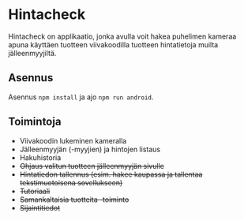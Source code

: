 # Hintacheck

Hintacheck on applikaatio, jonka avulla voit hakea puhelimen kameraa apuna käyttäen tuotteen viivakoodilla tuotteen hintatietoja muilta jälleenmyyjiltä.

## Asennus

Asennus `npm install` ja ajo `npm run android`.

## Toimintoja

- Viivakoodin lukeminen kameralla
- Jälleenmyyjän (-myyjien) ja hintojen listaus
- Hakuhistoria
- ~~Ohjaus valitun tuotteen jälleenmyyjän sivulle~~
- ~~Hintatiedon tallennus (esim. hakee kaupassa ja tallentaa tekstimuotoisena sovellukseen)~~
- ~~Tutoriaali~~
- ~~Samankaltaisia tuotteita -toiminto~~
- ~~Sijaintitiedot~~
